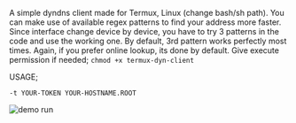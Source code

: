 A simple dyndns client made for Termux, Linux (change bash/sh path). You can make use of
available regex patterns to find your address more faster.
Since interface change device by device, you have to try 3 patterns in the code and use 
the working one. By default, 3rd pattern works perfectly most times.
Again, if you prefer online lookup, its done by default.
Give execute permission if needed; `chmod +x termux-dyn-client`

USAGE;

`-t YOUR-TOKEN YOUR-HOSTNAME.ROOT `


![demo run](https://raw.githubusercontent.com/bensh4/termux-dynv6-updater/master/test_run.jpg)
